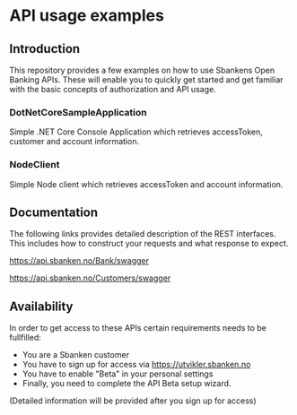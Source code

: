 # API usage examples

## Introduction

This repository provides a few examples on how to use Sbankens Open Banking APIs. These will enable you to quickly get started and get familiar with the basic concepts of authorization and API usage.

### DotNetCoreSampleApplication
Simple .NET Core Console Application which retrieves accessToken, customer and account information.

### NodeClient
Simple Node client which retrieves accessToken and account information.

## Documentation 

The following links provides detailed description of the REST interfaces. This includes how to construct your requests and what response to expect.


https://api.sbanken.no/Bank/swagger

https://api.sbanken.no/Customers/swagger


## Availability

In order to get access to these APIs certain requirements needs to be fullfilled:
* You are a Sbanken customer
* You have to sign up for access via https://utvikler.sbanken.no
* You have to enable "Beta" in your personal settings
* Finally, you need to complete the API Beta setup wizard.

(Detailed information will be provided after you sign up for access)




